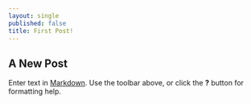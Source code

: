 ```yaml
---
layout: single
published: false
title: First Post!
---
```

## A New Post

Enter text in [Markdown](http://daringfireball.net/projects/markdown/). Use the toolbar above, or click the **?** button for formatting help.
